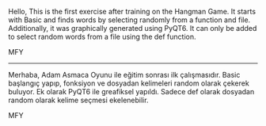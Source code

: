
Hello,
This is the first exercise after training on the Hangman Game. It starts with Basic and finds words by selecting randomly from a function and file.
Additionally, it was graphically generated using PyQT6. It can only be added to select random words from a file using the def function.

MFY

-------------------------------------------------------------------------------------------------------------------------------------------------------
Merhaba,
Adam Asmaca Oyunu ile eğitim sonrası ilk çalışmasıdır. Basic başlangıç yapıp, fonksiyon ve dosyadan kelimeleri random olarak çekerek buluyor.
Ek olarak PyQT6 ile greafiksel yapıldı. Sadece def olarak dosyadan random olarak kelime seçmesi ekelenebilir.

MFY
